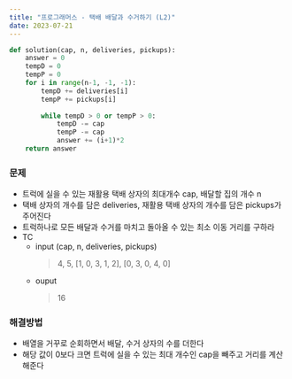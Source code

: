 ```yaml
---
title: "프로그래머스 - 택배 배달과 수거하기 (L2)"
date: 2023-07-21
---
```


```python
def solution(cap, n, deliveries, pickups):
    answer = 0
    tempD = 0
    tempP = 0
    for i in range(n-1, -1, -1):
        tempD += deliveries[i]
        tempP += pickups[i]
        
        while tempD > 0 or tempP > 0:
            tempD -= cap
            tempP -= cap
            answer += (i+1)*2
    return answer
```

### 문제

- 트럭에 실을 수 있는 재활용 택배 상자의 최대개수 cap, 배달할 집의 개수 n
- 택배 상자의 개수를 담은 deliveries, 재활용 택배 상자의 개수를 담은 pickups가 주어진다
- 트럭하나로 모든 배달과 수거를 마치고 돌아올 수 있는 최소 이동 거리를 구하라
- TC
  - input (cap, n, deliveries, pickups)
    > 4, 5, [1, 0, 3, 1, 2], [0, 3, 0, 4, 0]
  - ouput
    > 16 

### 해결방법

- 배열을 거꾸로 순회하면서 배달, 수거 상자의 수를 더한다
- 해당 값이 0보다 크면 트럭에 실을 수 있는 최대 개수인 cap을 빼주고 거리를 계산해준다

